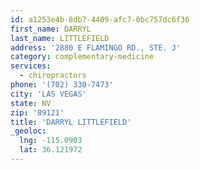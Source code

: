 ```yaml
---
id: a1253e4b-8db7-4409-afc7-0bc757dc6f36
first_name: DARRYL
last_name: LITTLEFIELD
address: '2880 E FLAMINGO RD., STE. J'
category: complementary-medicine
services:
  - chiropractors
phone: '(702) 330-7473'
city: 'LAS VEGAS'
state: NV
zip: '89121'
title: 'DARRYL LITTLEFIELD'
_geoloc:
  lng: -115.0903
  lat: 36.121972
---
```

